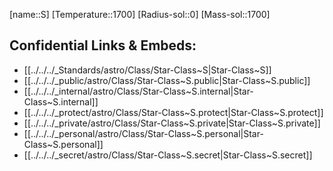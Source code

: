 ﻿---
confidential: public
isDeleted: false
isReadOnly: false
SpocWebEntityId: 28185
tags:
- astro/StarClass
type: StarClass
---

[name::S]
[Temperature::1700]
[Radius-sol::0]
[Mass-sol::1700]




## Confidential Links & Embeds: 
- [[../../../_Standards/astro/Class/Star-Class~S|Star-Class~S]] 
- [[../../../_public/astro/Class/Star-Class~S.public|Star-Class~S.public]] 
- [[../../../_internal/astro/Class/Star-Class~S.internal|Star-Class~S.internal]] 
- [[../../../_protect/astro/Class/Star-Class~S.protect|Star-Class~S.protect]] 
- [[../../../_private/astro/Class/Star-Class~S.private|Star-Class~S.private]] 
- [[../../../_personal/astro/Class/Star-Class~S.personal|Star-Class~S.personal]] 
- [[../../../_secret/astro/Class/Star-Class~S.secret|Star-Class~S.secret]]

